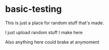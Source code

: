 # basic-testing
This is just a place for random stuff that's made.

I just upload random stuff I make here

Also anything here could brake at anymoment
